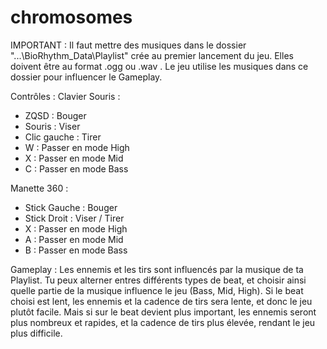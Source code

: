 chromosomes
===========

IMPORTANT :
Il faut mettre des musiques dans le dossier "...\BioRhythm_Data\Playlist" crée au premier lancement du jeu.
Elles doivent être au format .ogg ou .wav .
Le jeu utilise les musiques dans ce dossier pour influencer le Gameplay.

Contrôles :
Clavier Souris : 
  - ZQSD : Bouger
  - Souris : Viser
  - Clic gauche : Tirer
  - W : Passer en mode High
  - X : Passer en mode Mid
  - C : Passer en mode Bass

Manette 360 :
  - Stick Gauche : Bouger
  - Stick Droit : Viser / Tirer
  - X : Passer en mode High
  - A : Passer en mode Mid
  - B : Passer en mode Bass

Gameplay :
Les ennemis et les tirs sont influencés par la musique de ta Playlist.
Tu peux alterner entres différents types de beat, et choisir ainsi quelle partie de la musique influence le jeu (Bass, Mid, High).
Si le beat choisi est lent, les ennemis et la cadence de tirs sera lente, et donc le jeu plutôt facile.
Mais si sur le beat devient plus important, les ennemis seront plus nombreux et rapides, et la cadence de tirs plus élevée, rendant le jeu plus difficile.